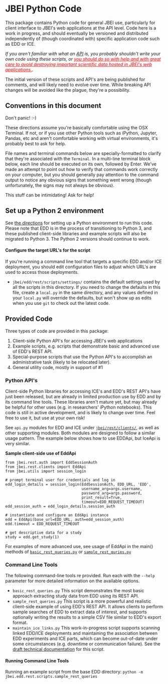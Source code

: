 # JBEI Python Code

This package contains Python code for general JBEI use, particularly for client interface to JBEI's
web applications at the API level. Code here is a work in progress, and should eventually be
versioned and distributed independently of (though coordinated with) specific application code
 such as EDD or ICE.

<em>If you aren't familiar with what an [API][1]
is, you probably shouldn't write your own code using these scripts, or <font color="red"><u>you
should do so with help and with great care to avoid destroying important scientific data hosted in
JBEI's web applications.</u></font>.</em>

The initial version of these scripts and API's are being published for comments, and will 
likely need to evolve over time.  While breaking API changes will be avoided like the plague, 
they're a possibility.

## Conventions in this document

Don't panic! :-)

These directions assume you're basically comfortable using the OSX Terminal. If not, or if you use
other Python tools such as iPython, Jupyter, Pandas, etc and aren't comfortable working with
virtual environments, it's probably best to ask for help.

File names and terminal commands below are specially-formatted to clarify that they're
associated with the `Terminal`. In a multi-line terminal block below, each line should be
executed on its own, followed by Enter.  We've made an attempt to point out how to verify that
commands work correctly on your computer, but you should generally pay attention to the command
output to notice any obvious signs that something went wrong (though unfortunately, the signs may
not always be obvious).

This stuff can be intimidating! Ask for help!

## Set up a Python 2 environment

See [the directions][11] for setting up a Python environment to run 
this code. Please note that EDD is in the process of transitioning to Python 3, and these 
published client-side libraries and example scripts will also be migrated to Python 3. The
 Python 2 versions should continue to work.
	
#### Configure the target URL's for the script

If you're running a command line tool that targets a specific EDD and/or ICE deployment, you should 
edit configuration files to adjust which URL's are used to access those deployments.

* `jbei/edd/rest/scripts/settings/` contains the default settings used by all the scripts in this
 directory. If you need to change the defaults in this file, create a `local.py` in the same 
 directory, and any values defined in your `local.py` will override the defaults, but won't show 
 up as edits when you use `git` to check out the latest code. 
 
## Provided Code

Three types of code are provided in this package:

1. Client-side Python API's for accessing JBEI's web applications
2. Example scripts, e.g. scripts that demonstrate basic and advanced use of EDD's REST API.
3. Special-purpose scripts that use the Python API's to accomplish an administrative task 
(likely to be relocated later).
4. General utility code, mostly in support of #1

### Python API's <a name="python_apis">

Client-side Python libraries for accessing ICE's and EDD's REST API's have just been released, but 
are already in limited production use by EDD and by its command line tools.
These libraries aren't mature yet, but may already be helpful for other uses (e.g. in researchers' 
iPython notebooks). This code is still in active development, and is likely to change over time. 
Feel free to use it, but use at your own risk!

See `api.py` modules for EDD and ICE under [`jbei/rest/clients/`][8], as well as other supporting 
modules. Both modules are designed to follow a similar usage pattern. The example below shows 
how to use EDDApi, but IceApi is very similar.

__Sample client-side use of EddApi__

    from jbei.rest.auth import EddSessionAuth
    from jbei.rest.clients import EddApi
    from jbei.utils import session_login
    
    # prompt terminal user for credentials and log in
    edd_login_details = session_login(EddSessionAuth, EDD_URL, 'EDD',
                                      username_arg=args.username, 
                                      password_arg=args.password,
                                      print_result=True,
                                      timeout=EDD_REQUEST_TIMEOUT)
    edd_session_auth = edd_login_details.session_auth

    # instantiate and configure an EddApi instance
    edd = EddApi(base_url=EDD_URL, auth=edd_session_auth)
    edd.timeout = EDD_REQUEST_TIMEOUT

    # get descriptive data for a study
    study = edd.get_study(1)

For examples of more advanced use, see usage of EddApi in the main() methods of 
[`basic_rest_queries.py`][9] or [`sample_rest_quries.py`][10]

### Command Line Tools

The following command-line tools re provided. Run each with the `--help` parameter for more 
detailed information on the available options.

* `basic_rest_queries.py` This script demonstrates the most basic approach extracting study data
  from EDD using its REST API.
* `sample_rest_queries.py` This script is a more powerful and realistic client-side example of 
  using EDD's REST API.  It allows clients to perform sample searches of EDD to extract data of
  interest, and supports optionally writing the results to a simple CSV file similar to EDD's 
  export format.
* `maintain_ice_links.py` This work-in-progress script supports scanning linked EDD/ICE deployments 
  and maintaining the association between EDD experiments and ICE parts, which can become 
  out-of-date under some circumstances (e.g. downtime or communication failure). See the 
  [draft technical documentation][2] for this script.

#### Running Command Line Tools

Running an example script from the base EDD directory: 
`python -m jbei.edd.rest.scripts.sample_rest_queries`


[1]:    https://en.wikipedia.org/wiki/Application_programming_interface
[2]:    edd/rest/scripts/Maintain_Links.md
[8]:    rest/clients/
[9]:    edd/rest/scripts/basic_rest_queries.py
[10]:   edd/rest/scripts/sample_rest_queries.py
[11]:   ../docs/Python_Environment.md




	
	   
	   
